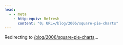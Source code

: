 ```yaml
---
head:
  - - meta
    - http-equiv: Refresh
      content: "0; URL=/blog/2006/square-pie-charts"
---
```


Redirecting to <a href="/blog/2006/square-pie-charts">/blog/2006/square-pie-charts</a>…
